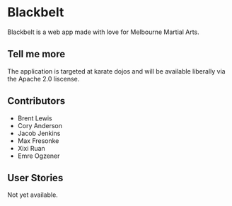 # Blackbelt
Blackbelt is a web app made with love for Melbourne Martial Arts.

## Tell me more
The application is targeted at karate dojos and will be available liberally via
the Apache 2.0 liscense.

## Contributors
- Brent Lewis
- Cory Anderson
- Jacob Jenkins
- Max Fresonke
- Xixi Ruan
- Emre Ogzener

## User Stories
Not yet available.

